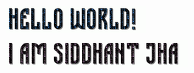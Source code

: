 ![](https://github.com/Siddhant-Jha/Siddhant-Jha/blob/master/HTlklg1F.gif)

![](https://github.com/Siddhant-Jha/Siddhant-Jha/blob/master/YmH5Er6m.gif)
